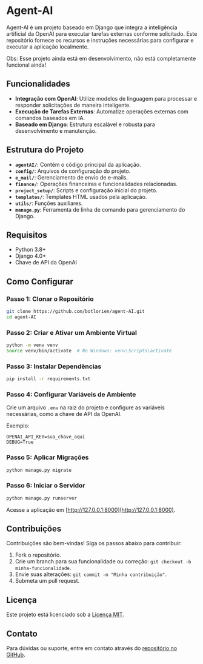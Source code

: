 # Agent-AI

Agent-AI é um projeto baseado em Django que integra a inteligência artificial da OpenAI para executar tarefas externas conforme solicitado. Este repositório fornece os recursos e instruções necessárias para configurar e executar a aplicação localmente.

Obs: Esse projeto ainda está em desenvolvimento, não está completamente funcional ainda!

## Funcionalidades

- **Integração com OpenAI**: Utilize modelos de linguagem para processar e responder solicitações de maneira inteligente.
- **Execução de Tarefas Externas**: Automatize operações externas com comandos baseados em IA.
- **Baseado em Django**: Estrutura escalável e robusta para desenvolvimento e manutenção.

## Estrutura do Projeto

- **`agentAI/`**: Contém o código principal da aplicação.
- **`config/`**: Arquivos de configuração do projeto.
- **`e_mail/`**: Gerenciamento de envio de e-mails.
- **`finance/`**: Operações financeiras e funcionalidades relacionadas.
- **`project_setup/`**: Scripts e configuração inicial do projeto.
- **`templates/`**: Templates HTML usados pela aplicação.
- **`utils/`**: Funções auxiliares.
- **`manage.py`**: Ferramenta de linha de comando para gerenciamento do Django.

## Requisitos

- Python 3.8+
- Django 4.0+
- Chave de API da OpenAI

## Como Configurar

### Passo 1: Clonar o Repositório

```bash
git clone https://github.com/botlorien/agent-AI.git
cd agent-AI
```

### Passo 2: Criar e Ativar um Ambiente Virtual

```bash
python -m venv venv
source venv/bin/activate  # No Windows: venv\Scripts\activate
```

### Passo 3: Instalar Dependências

```bash
pip install -r requirements.txt
```

### Passo 4: Configurar Variáveis de Ambiente

Crie um arquivo `.env` na raiz do projeto e configure as variáveis necessárias, como a chave de API da OpenAI.

Exemplo:

```
OPENAI_API_KEY=sua_chave_aqui
DEBUG=True
```

### Passo 5: Aplicar Migrações

```bash
python manage.py migrate
```

### Passo 6: Iniciar o Servidor

```bash
python manage.py runserver
```

Acesse a aplicação em [http://127.0.0.1:8000](http://127.0.0.1:8000).

## Contribuições

Contribuições são bem-vindas! Siga os passos abaixo para contribuir:

1. Fork o repositório.
2. Crie um branch para sua funcionalidade ou correção: `git checkout -b minha-funcionalidade`.
3. Envie suas alterações: `git commit -m "Minha contribuição"`.
4. Submeta um pull request.

## Licença

Este projeto está licenciado sob a [Licença MIT](LICENSE).

## Contato

Para dúvidas ou suporte, entre em contato através do [repositório no GitHub](https://github.com/botlorien/agent-AI).
